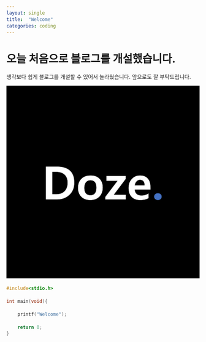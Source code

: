 ```yaml
---
layout: single
title:  "Welcome"
categories: coding
---
```


# 오늘 처음으로 블로그를 개설했습니다. 

생각보다 쉽게 블로그를 개설할 수 있어서 놀라웠습니다.
앞으로도 잘 부탁드립니다.

![profile](../images/2023-02-14-first/profile-1676384368103-2.png)

```c
#include<stdio.h>

int main(void){

    printf("Welcome");

    return 0;
}
```
